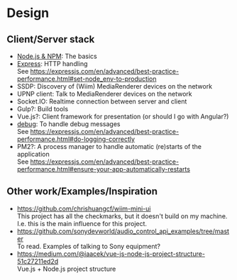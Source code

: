 # Design

## Client/Server stack

- [Node.js & NPM](https://nodejs.org/en): The basics
- [Express](https://www.npmjs.com/package/express): HTTP handling  
  See https://expressjs.com/en/advanced/best-practice-performance.html#set-node_env-to-production
- SSDP: Discovery of (Wiim) MediaRenderer devices on the network
- UPNP client: Talk to MediaRenderer devices on the network
- Socket.IO: Realtime connection between server and client
- Gulp?: Build tools
- Vue.js?: Client framework for presentation (or should I go with Angular?)
- [debug](https://www.npmjs.com/package/debug): To handle debug messages  
  See https://expressjs.com/en/advanced/best-practice-performance.html#do-logging-correctly
- PM2?: A process manager to handle automatic (re)starts of the application  
  See https://expressjs.com/en/advanced/best-practice-performance.html#ensure-your-app-automatically-restarts

## Other work/Examples/Inspiration

- https://github.com/chrishuangcf/wiim-mini-ui  
  This project has all the checkmarks, but it doesn't build on my machine. I.e. this is the main influence for this project.
- https://github.com/sonydevworld/audio_control_api_examples/tree/master  
  To read. Examples of talking to Sony equipment?
- https://medium.com/@iaacek/vue-js-node-js-project-structure-51c27211ed2d  
  Vue.js + Node.js project structure

